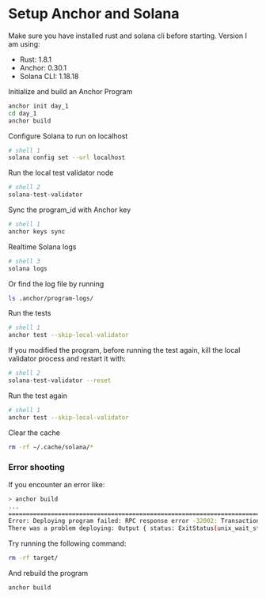 # Setup Anchor and Solana

Make sure you have installed rust and solana cli before starting.
Version I am using:
- Rust: 1.8.1
- Anchor: 0.30.1
- Solana CLI: 1.18.18


Initialize and build an Anchor Program
```sh
anchor init day_1
cd day_1
anchor build
```

Configure Solana to run on localhost

```sh
# shell 1
solana config set --url localhost
```

Run the local test validator node

```sh
# shell 2
solana-test-validator
```

Sync the program_id with Anchor key

```sh
# shell 1
anchor keys sync
```

Realtime Solana logs

```sh
# shell 3
solana logs
```

Or find the log file by running

```sh
ls .anchor/program-logs/
```

Run the tests

```sh
# shell 1
anchor test --skip-local-validator
```

If you modified the program, before running the test again, kill the local
validator process and restart it with:

```sh
# shell 2
solana-test-validator --reset
```

Run the test again

```sh
# shell 1
anchor test --skip-local-validator
```

Clear the cache

```sh
rm -rf ~/.cache/solana/*
```

### Error shooting

If you encounter an error like:

```sh
> anchor build
...
=============================================================================
Error: Deploying program failed: RPC response error -32002: Transaction simulation failed: Error processing Instruction 0: account data too small for instruction [3 log messages]
There was a problem deploying: Output { status: ExitStatus(unix_wait_status(256)), stdout: "", stderr: "" }.
```

Try running the following command:

```sh
rm -rf target/
```

And rebuild the program

```sh
anchor build
```
